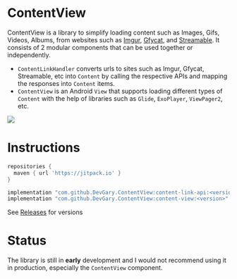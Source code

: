 # ContentView

ContentView is a library to simplify loading content such as Images, Gifs, Videos, Albums, from websites such as [Imgur](https://imgur.com/), [Gfycat](https://gfycat.com/), and [Streamable](https://streamable.com/). It consists of 2 modular components that can be used together or independently.

- `ContentLinkHandler` converts urls to sites such as Imgur, Gfycat, Streamable, etc into `Content` by calling the respective APIs and mapping the responses into `Content` items.
- `ContentView` is an Android `View` that supports loading different types of `Content` with the help of libraries such as `Glide`, `ExoPlayer`, `ViewPager2`, etc.

![](demo.webp)

# Instructions
```gradle
repositories {
  maven { url 'https://jitpack.io' }
}
```

```gradle
implementation "com.github.DevGary.ContentView:content-link-api:<version>"
implementation "com.github.DevGary.ContentView:content-view:<version>"
```

See [Releases](https://github.com/DevGary/ContentView/releases) for versions

# Status
The library is still in **early** development and I would not recommend using it in production, especially the `ContentView` component.
